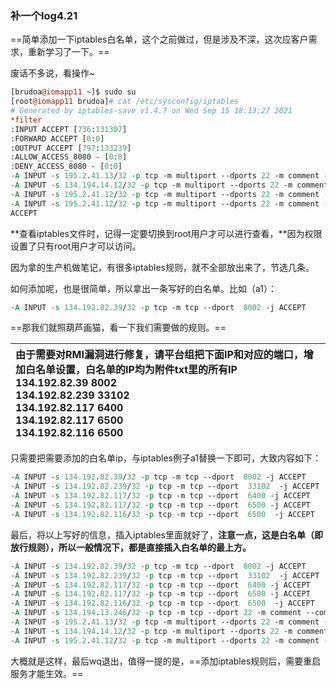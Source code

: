 ### 补一个log4.21

==简单添加一下iptables白名单，这个之前做过，但是涉及不深，这次应客户需求，重新学习了一下。==

废话不多说，看操作~

~~~perl
[brudoa@iomapp11 ~]$ sudo su
[root@iomapp11 brudoa]# cat /etc/sysconfig/iptables
# Generated by iptables-save v1.4.7 on Wed Sep 15 18:13:27 2021
*filter
:INPUT ACCEPT [736:131307]
:FORWARD ACCEPT [0:0]
:OUTPUT ACCEPT [797:133239]
:ALLOW_ACCESS_8080 - [0:0]
:DENY_ACCESS_8080 - [0:0]
-A INPUT -s 195.2.41.13/32 -p tcp -m multiport --dports 22 -m comment --comment "BaiMingDan:22" -j ACCEPT 
-A INPUT -s 134.194.14.12/32 -p tcp -m multiport --dports 22 -m comment --comment "BaiMingDan:22" -j ACCEPT 
-A INPUT -s 195.2.41.12/32 -p tcp -m multiport --dports 22 -m comment --comment "BaiMingDan:22" -j ACCEPT 
-A INPUT -s 195.2.41.12/32 -p tcp -m multiport --dports 22 -m comment --comment "BaiMingDan:22" -j ACCEPT 
ACCEPT 
~~~

**查看iptables文件时，记得一定要切换到root用户才可以进行查看，**因为权限设置了只有root用户才可以访问。

因为拿的生产机做笔记，有很多iptables规则，就不全部放出来了，节选几条。

如何添加呢，也是很简单，所以拿出一条写好的白名单。比如（a1）：

~~~perl
-A INPUT -s 134.192.82.39/32 -p tcp -m tcp --dport  8002 -j ACCEPT
~~~

==那我们就照葫芦画猫，看一下我们需要做的规则。==

| 由于需要对RMI漏洞进行修复，请平台组把下面IP和对应的端口，增加白名单设置，白名单的IP均为附件txt里的所有IP <br/>134.192.82.39 8002 <br/>134.192.82.239 33102 <br/>134.192.82.117 6400 <br/>134.192.82.117 6500 <br/>134.192.82.116 6500 |
| :----------------------------------------------------------- |

只需要把需要添加的白名单ip，与iptables例子a1替换一下即可，大致内容如下：

~~~perl
-A INPUT -s 134.192.82.39/32 -p tcp -m tcp --dport  8002 -j ACCEPT
-A INPUT -s 134.192.82.239/32 -p tcp -m tcp --dport  33102  -j ACCEPT
-A INPUT -s 134.192.82.117/32 -p tcp -m tcp --dport  6400 -j ACCEPT
-A INPUT -s 134.192.82.117/32 -p tcp -m tcp --dport  6500 -j ACCEPT
-A INPUT -s 134.192.82.116/32 -p tcp -m tcp --dport  6500  -j ACCEPT
~~~

最后，将以上写好的信息，插入iptables里面就好了，**注意一点，这是白名单（即放行规则），所以一般情况下，都是直接插入白名单的最上方。**

~~~perl
-A INPUT -s 134.192.82.39/32 -p tcp -m tcp --dport  8002 -j ACCEPT
-A INPUT -s 134.192.82.239/32 -p tcp -m tcp --dport  33102  -j ACCEPT
-A INPUT -s 134.192.82.117/32 -p tcp -m tcp --dport  6400 -j ACCEPT
-A INPUT -s 134.192.82.117/32 -p tcp -m tcp --dport  6500 -j ACCEPT
-A INPUT -s 134.192.82.116/32 -p tcp -m tcp --dport  6500  -j ACCEPT
-A INPUT -s 134.194.13.246/32 -p tcp -m tcp --dport 22 -m comment --comment "BaimMing:22" -j ACCEPT 
-A INPUT -s 195.2.41.13/32 -p tcp -m multiport --dports 22 -m comment --comment "BaiMingDan:22" -j ACCEPT 
-A INPUT -s 134.194.14.12/32 -p tcp -m multiport --dports 22 -m comment --comment "BaiMingDan:22" -j ACCEPT 
-A INPUT -s 195.2.41.12/32 -p tcp -m multiport --dports 22 -m comment --comment "BaiMingDan:22" -j ACCEPT 
~~~

大概就是这样，最后wq退出，值得一提的是，==添加iptables规则后，需要重启服务才能生效。==